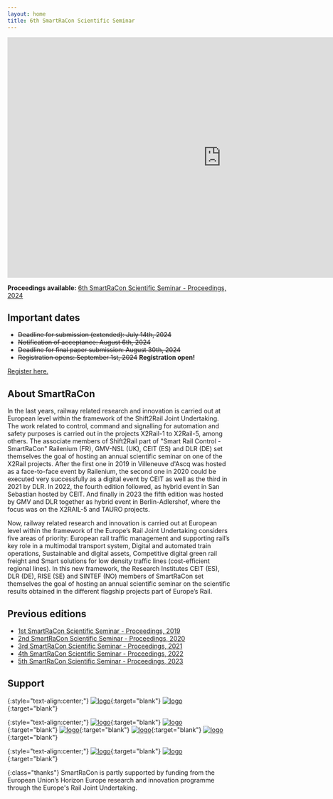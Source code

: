 ```yaml
---
layout: home
title: 6th SmartRaCon Scientific Seminar
---
```

<div class="embed-container" style="text-align:center;">
  <iframe
      src="https://www.youtube.com/embed/uINcmgcyGc8?autoplay=1&mute=1"
      width="960"
      height="540"
      frameborder="0"
      allowfullscreen="true"
      allow="autoplay; encrypted-media">
  </iframe>
</div>

**Proceedings available:** [6th SmartRaCon Scientific Seminar - Proceedings, 2024](https://www.ceit.es/documents/24233193/41324655/SRC6SS_Proceedings_2024.pdf)

## Important dates
  - ~~Deadline for submission (extended): July 14th, 2024~~
  - ~~Notification of acceptance: August 6th, 2024~~
  - ~~Deadline for final paper submission: August 30th, 2024~~
  - ~~Registration opens: September 1st, 2024~~ **Registration open!**

  [Register here.](https://resources.ceit.es/SRC6SS/)

## About SmartRaCon
In the last years, railway related research and innovation is carried out at European level within the framework of the Shift2Rail Joint Undertaking. The work related to control, command and signalling for automation and safety purposes is carried out in the projects X2Rail-1 to X2Rail-5, among others. The associate members of Shift2Rail part of "Smart Rail Control - SmartRaCon" Railenium (FR), GMV-NSL (UK), CEIT (ES) and DLR (DE) set themselves the goal of hosting an annual scientific seminar on one of the X2Rail projects. After the first one in 2019 in Villeneuve d'Ascq was hosted as a face-to-face event by Railenium, the second one in 2020 could be executed very successfully as a digital event by CEIT as well as the third in 2021 by DLR. In 2022, the fourth edition followed, as hybrid event in San Sebastian hosted by CEIT. And finally in 2023 the fifth edition was hosted by GMV and DLR together as hybrid event in Berlin-Adlershof, where the focus was on the X2RAIL-5 and TAURO projects.

Now, railway related research and innovation is carried out at European level within the framework of the Europe’s Rail Joint Undertaking considers five areas of priority: European rail traffic management and supporting rail’s key role in a multimodal transport system, Digital and automated train operations, Sustainable and digital assets, Competitive digital green rail freight and Smart solutions for low density traffic lines (cost-efficient regional lines). In this new framework, the Research Institutes CEIT (ES), DLR (DE), RISE (SE) and SINTEF (NO) members of SmartRaCon set themselves the goal of hosting an annual scientific seminar on the scientific results obtained in the different flagship projects part of Europe’s Rail.


## Previous editions

 - [1st SmartRaCon Scientific Seminar - Proceedings, 2019](https://www.dlr.de/de/ts/medien/publikationen/berichtsreihe/volume_35_1st_smartracon_scientific_seminar_2019.pdf/@@download/file)
 - [2nd SmartRaCon Scientific Seminar - Proceedings, 2020](https://www.dlr.de/de/ts/medien/publikationen/berichtsreihe/volume_37_2nd_smartracon_scientific_seminar_2020.pdf/@@download/file)
 - [3rd SmartRaCon Scientific Seminar - Proceedings, 2021](https://www.dlr.de/de/ts/medien/publikationen/berichtsreihe/volume_38_3rd_smartracon_scientific_seminar_2021.pdf/@@download/file)
 - [4th SmartRaCon Scientific Seminar - Proceedings, 2022](https://www.dlr.de/de/ts/medien/publikationen/berichtsreihe/volume_39_4th_smartracon_scientific_seminar_2022.pdf/@@download/file)
 - [5th SmartRaCon Scientific Seminar - Proceedings, 2023](https://www.dlr.de/de/ts/medien/publikationen/berichtsreihe/volume_40_5th_smartracon_scientific_seminar_2023.pdf/@@download/file)

## Support

{:style="text-align:center;"}
[![logo](assets/img/logo-eu.jpg "logoSmall")](http://ec.europa.eu/){:target="blank"}
[![logo](assets/img/logo-eurail.png "logoSmall")](https://rail-research.europa.eu/){:target="blank"}

{:style="text-align:center;"}
[![logo](assets/img/logo-DLR.png "logoSmall")](https://www.dlr.de/){:target="blank"}
[![logo](assets/img/logo-ceit.png "logoSmall")](https://www.ceit.ed/){:target="blank"}
[![logo](assets/img/logo-RISE.png "logoSmall")](https://www.ri.se/){:target="blank"}
[![logo](assets/img/logo-Trafikverket.png "logoSmall")](https://www.trafikverket.se/){:target="blank"}
[![logo](assets/img/logo-SINTEF.png "logoSmall")](https://www.sintef.no/){:target="blank"}

{:style="text-align:center;"}
[![logo](assets/img/logo-UGE.png "logoSmall")](https://www.univ-gustave-eiffel.fr/en/){:target="blank"}
[![logo](assets/img/logo-IBDiM.png "logoSmall")](https://www.ibdim.edu.pl/en/){:target="blank"}

{:class="thanks"}
SmartRaCon is partly supported by funding from the European Union’s Horizon Europe research and innovation programme through the Europe's Rail Joint Undertaking.


